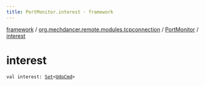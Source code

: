 ```yaml
---
title: PortMonitor.interest - framework
---
```


[framework](../../index.html) / [org.mechdancer.remote.modules.tcpconnection](../index.html) / [PortMonitor](index.html) / [interest](./interest.html)

# interest

`val interest: `[`Set`](https://kotlinlang.org/api/latest/jvm/stdlib/kotlin.collections/-set/index.html)`<`[`UdpCmd`](../../org.mechdancer.remote.resources/-udp-cmd/index.html)`>`